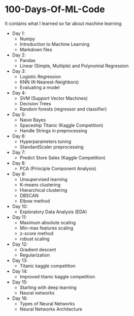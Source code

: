 # 100-Days-Of-ML-Code
It contains what I learned so far about machine learning

- Day 1:
    - Numpy
    - Introduction to Machine Learning
    - Markdown files
- Day 2:
    - Pandas
    - Linear (Simple, Multiple) and Polynomial Regression
- Day 3:
    - Logistic Regression
    - KNN (K-Nearest-Neighbors)
    - Evaluating a model
- Day 4:
    - SVM (Support Vector Machines)
    - Decision Trees
    - Random forests (regressor and classifier)
- Day 5:
    - Naive Bayes
    - Spaceship Titanic (Kaggle Competition)
    - Handle Strings in preprocessing
- Day 6:
    - Hyperparameters tuning
    - StandardScaler preprocessing
- Day 7: 
    - Predict Store Sales (Kaggle Competition)
- Day 8:
    - PCA (Principle Component Analysis)
- Day 9:
    - Unsupervised learning
    - K-means clustering
    - Hierarchical clustering
    - DBSCAN
    - Elbow method
- Day 10:
    - Exploratory Data Analysis (EDA)
- Day 11:
    - Maximum absolute scaling
    - Min-max features scaling
    - z-score method
    - robust scaling
- Day 12:
    - Gradient descent
    - Regularization
- Day 13: 
    - Titanic kaggle competition
- Day 14:
    - Improved titanic kaggle competition 
- Day 15:
    - Starting with deep learning
    - Neural networks
- Day 16:
    - Types of Neural Networks
    - Neural Networks Architecture
